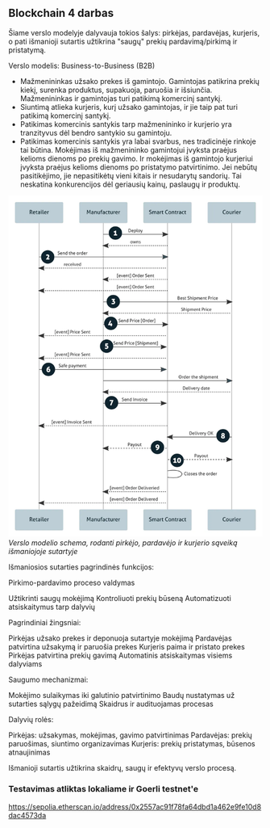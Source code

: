 ## Blockchain 4 darbas

Šiame verslo modelyje dalyvauja tokios šalys: pirkėjas, pardavėjas, kurjeris, o pati išmanioji sutartis užtikrina "saugų" prekių pardavimą/pirkimą ir pristatymą.

Verslo modelis: Business-to-Business (B2B)

* Mažmenininkas užsako prekes iš gamintojo. Gamintojas patikrina prekių kiekį, surenka produktus, supakuoja, paruošia ir išsiunčia. Mažmenininkas ir gamintojas turi patikimą komercinį santykį.
* Siuntimą atlieka kurjeris, kurį užsako gamintojas, ir jie taip pat turi patikimą komercinį santykį.
* Patikimas komercinis santykis tarp mažmenininko ir kurjerio yra tranzityvus dėl bendro santykio su gamintoju.
* Patikimas komercinis santykis yra labai svarbus, nes tradicinėje rinkoje tai būtina. Mokėjimas iš mažmenininko gamintojui įvyksta praėjus kelioms dienoms po prekių gavimo. Ir mokėjimas iš gamintojo kurjeriui įvyksta praėjus kelioms dienoms po pristatymo patvirtinimo. Jei nebūtų pasitikėjimo, jie nepasitikėtų vieni kitais ir nesudarytų sandorių. Tai neskatina konkurencijos dėl geriausių kainų, paslaugų ir produktų.

![Verslo modelio schema](image.png)
*Verslo modelio schema, rodanti pirkėjo, pardavėjo ir kurjerio sąveiką išmaniojoje sutartyje*

Išmaniosios sutarties pagrindinės funkcijos:

Pirkimo-pardavimo proceso valdymas

Užtikrinti saugų mokėjimą
Kontroliuoti prekių būseną
Automatizuoti atsiskaitymus tarp dalyvių

Pagrindiniai žingsniai:

Pirkėjas užsako prekes ir deponuoja sutartyje mokėjimą
Pardavėjas patvirtina užsakymą ir paruošia prekes
Kurjeris paima ir pristato prekes
Pirkėjas patvirtina prekių gavimą
Automatinis atsiskaitymas visiems dalyviams

Saugumo mechanizmai:

Mokėjimo sulaikymas iki galutinio patvirtinimo
Baudų nustatymas už sutarties sąlygų pažeidimą
Skaidrus ir audituojamas procesas

Dalyvių rolės:

Pirkėjas: užsakymas, mokėjimas, gavimo patvirtinimas
Pardavėjas: prekių paruošimas, siuntimo organizavimas
Kurjeris: prekių pristatymas, būsenos atnaujinimas

Išmanioji sutartis užtikrina skaidrų, saugų ir efektyvų verslo procesą.

### Testavimas atliktas lokaliame ir Goerli testnet'e 

https://sepolia.etherscan.io/address/0x2557ac91f78fa64dbd1a462e9fe10d8dac4573da